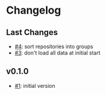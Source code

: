 # Changelog

## Last Changes

- [#4](https://github.com/LaxarApps/changelog-viewer-client/issues/4): sort repositories into groups
- [#3](https://github.com/LaxarApps/changelog-viewer-client/issues/3): don't load all data at initial start

## v0.1.0

- [#1](https://github.com/LaxarApps/changelog-viewer-client/issues/1): initial version
